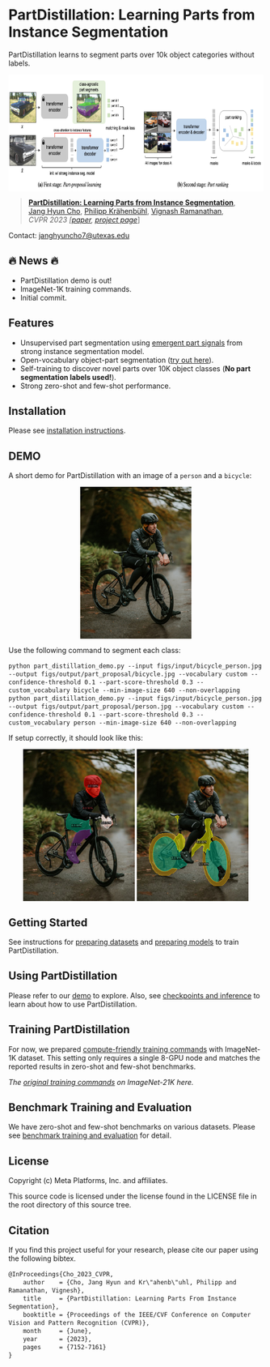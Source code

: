 # PartDistillation: Learning Parts from Instance Segmentation 

PartDistillation learns to segment parts over 10k object categories without labels.

<p align="center"> <img src='teaser.png' align="center" height="230px"> </p>

> [**PartDistillation: Learning Parts from Instance Segmentation**](https://openaccess.thecvf.com/content/CVPR2023/papers/Cho_PartDistillation_Learning_Parts_From_Instance_Segmentation_CVPR_2023_paper.pdf),            
> [Jang Hyun Cho](https://janghyuncho.github.io), [Philipp Kr&auml;henb&uuml;hl](http://www.philkr.net), [Vignash Ramanathan](http://ai.stanford.edu/~vigneshr/),   
> *CVPR 2023 [[paper](https://openaccess.thecvf.com/content/CVPR2023/papers/Cho_PartDistillation_Learning_Parts_From_Instance_Segmentation_CVPR_2023_paper.pdf), [project page](https://janghyuncho.github.io/PartDistillation_website/)*]

Contact: janghyuncho7@utexas.edu


## :fire: News :fire: 

- PartDistillation demo is out! 
- ImageNet-1K training commands. 
- Initial commit. 

## Features 
- Unsupervised part segmentation using [emergent part signals](docs/ANALYSIS.md) from strong instance segmentation model. 
- Open-vocabulary object-part segmentation ([try out here](docs/DEMO.md)). 
- Self-training to discover novel parts over 10K object classes (**No part segmentation labels used!**). 
- Strong zero-shot and few-shot performance. 

## Installation 
Please see [installation instructions](docs/INSTALL.md). 


## DEMO

A short demo for PartDistillation with an image of a `person` and a `bicycle`: 

<p align="center"> <img src='figs/input/bicycle_person.jpg' align="center" height="300px"> </p>

Use the following command to segment each class:
```
python part_distillation_demo.py --input figs/input/bicycle_person.jpg --output figs/output/part_proposal/bicycle.jpg --vocabulary custom --confidence-threshold 0.1 --part-score-threshold 0.3 --custom_vocabulary bicycle --min-image-size 640 --non-overlapping
python part_distillation_demo.py --input figs/input/bicycle_person.jpg --output figs/output/part_proposal/person.jpg --vocabulary custom --confidence-threshold 0.1 --part-score-threshold 0.3 --custom_vocabulary person --min-image-size 640 --non-overlapping
```

If setup correctly, it should look like this:
<p align="center"> 
    <img src='figs/output/part_proposal/person.jpg' align="center" height="300px">
     <img src='figs/output/part_proposal/bicycle.jpg' align="center" height="300px"> 
</p>

## Getting Started

See instructions for [preparing datasets](docs/DATASETS.md) and [preparing models](docs/WEIGHTS.md) to train PartDistillation.

## Using PartDistillation 

Please refer to our [demo](docs/DEMO.md) to explore. Also, see [checkpoints and inference](docs/MODELZOO.md) to learn about how to use PartDistillation.


## Training PartDistillation

For now, we prepared [compute-friendly training commands](docs/TRAINING_1K.md) with ImageNet-1K dataset. 
This setting only requires a single 8-GPU node and matches the reported results in zero-shot and few-shot benchmarks.  

*The [original training commands](docs/TRAINING.md) on ImageNet-21K here.*



## Benchmark Training and Evaluation

We have zero-shot and few-shot benchmarks on various datasets. Please see [benchmark training and evaluation](docs/BENCHMARK.md) for detail.

## License
Copyright (c) Meta Platforms, Inc. and affiliates.

This source code is licensed under the license found in the LICENSE file in the root directory of this source tree.

## Citation

If you find this project useful for your research, please cite our paper using the following bibtex.

    @InProceedings{Cho_2023_CVPR,
        author    = {Cho, Jang Hyun and Kr\"ahenb\"uhl, Philipp and Ramanathan, Vignesh},
        title     = {PartDistillation: Learning Parts From Instance Segmentation},
        booktitle = {Proceedings of the IEEE/CVF Conference on Computer Vision and Pattern Recognition (CVPR)},
        month     = {June},
        year      = {2023},
        pages     = {7152-7161}
    }